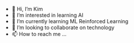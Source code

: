 - 👋 Hi, I’m Kim
- 👀 I’m interested in learning AI
- 🌱 I’m currently learning ML Reinforced Learning
- 💞️ I’m looking to collaborate on technology
- 📫 How to reach me ...

<!---
MrKSH/MrKSH is a ✨ special ✨ repository because its `README.md` (this file) appears on your GitHub profile.
You can click the Preview link to take a look at your changes.
--->
